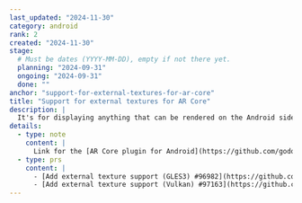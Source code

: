 ```yaml
---
last_updated: "2024-11-30"
category: android
rank: 2
created: "2024-11-30"
stage:
  # Must be dates (YYYY-MM-DD), empty if not there yet.
  planning: "2024-09-31"
  ongoing: "2024-09-31"
  done: ""
anchor: "support-for-external-textures-for-ar-core"
title: "Support for external textures for AR Core"
description: |
  It's for displaying anything that can be rendered on the Android side over in Godot.
details:
  - type: note
    content: |
      Link for the [AR Core plugin for Android](https://github.com/godotvr/godot_arcore).
  - type: prs
    content: |
      - [Add external texture support (GLES3) #96982](https://github.com/godotengine/godot/pull/96982)
      - [Add external texture support (Vulkan) #97163](https://github.com/godotengine/godot/pull/97163)
---
```

